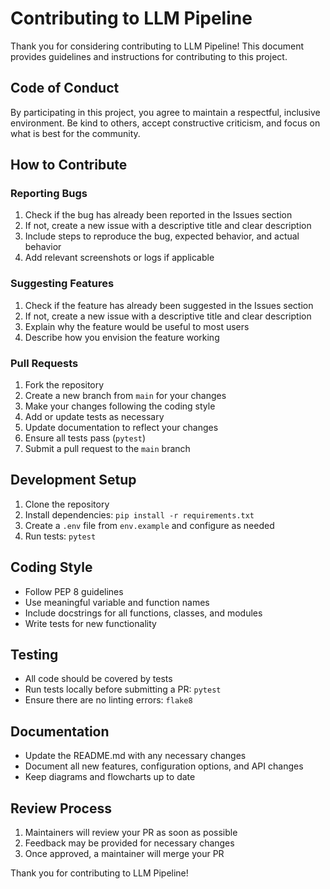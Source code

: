 # Contributing to LLM Pipeline

Thank you for considering contributing to LLM Pipeline! This document provides guidelines and instructions for contributing to this project.

## Code of Conduct

By participating in this project, you agree to maintain a respectful, inclusive environment. Be kind to others, accept constructive criticism, and focus on what is best for the community.

## How to Contribute

### Reporting Bugs

1. Check if the bug has already been reported in the Issues section
2. If not, create a new issue with a descriptive title and clear description
3. Include steps to reproduce the bug, expected behavior, and actual behavior
4. Add relevant screenshots or logs if applicable

### Suggesting Features

1. Check if the feature has already been suggested in the Issues section
2. If not, create a new issue with a descriptive title and clear description
3. Explain why the feature would be useful to most users
4. Describe how you envision the feature working

### Pull Requests

1. Fork the repository
2. Create a new branch from `main` for your changes
3. Make your changes following the coding style
4. Add or update tests as necessary
5. Update documentation to reflect your changes
6. Ensure all tests pass (`pytest`)
7. Submit a pull request to the `main` branch

## Development Setup

1. Clone the repository
2. Install dependencies: `pip install -r requirements.txt`
3. Create a `.env` file from `env.example` and configure as needed
4. Run tests: `pytest`

## Coding Style

- Follow PEP 8 guidelines
- Use meaningful variable and function names
- Include docstrings for all functions, classes, and modules
- Write tests for new functionality

## Testing

- All code should be covered by tests
- Run tests locally before submitting a PR: `pytest`
- Ensure there are no linting errors: `flake8`

## Documentation

- Update the README.md with any necessary changes
- Document all new features, configuration options, and API changes
- Keep diagrams and flowcharts up to date

## Review Process

1. Maintainers will review your PR as soon as possible
2. Feedback may be provided for necessary changes
3. Once approved, a maintainer will merge your PR

Thank you for contributing to LLM Pipeline!
